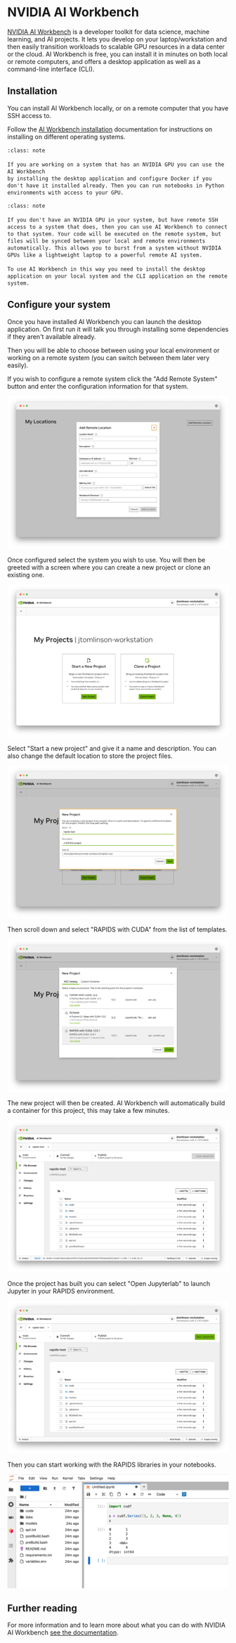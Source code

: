 # NVIDIA AI Workbench

[NVIDIA AI Workbench](https://www.nvidia.com/en-us/deep-learning-ai/solutions/data-science/workbench/) is a developer toolkit for data science, machine learning, and AI projects. It lets you develop on your laptop/workstation and then easily transition workloads to scalable GPU resources in a data center or the cloud. AI Workbench is free, you can install it in minutes on both local or remote computers, and offers a desktop application as well as a command-line interface (CLI).

## Installation

You can install AI Workbench locally, or on a remote computer that you have SSH access to.

Follow the [AI Workbench installation](https://docs.nvidia.com/ai-workbench/user-guide/latest/installation/overview.html) documentation for instructions on installing on different operating systems.

```{admonition} Local GPU System
:class: note

If you are working on a system that has an NVIDIA GPU you can use the AI Workbench
by installing the desktop application and configure Docker if you don't have it installed already. Then you can run notebooks in Python environments with access to your GPU.

```

```{admonition} Remote GPU System
:class: note

If you don't have an NVIDIA GPU in your system, but have remote SSH access to a system that does, then you can use AI Workbench to connect to that system. Your code will be executed on the remote system, but files will be synced between your local and remote environments automatically. This allows you to burst from a system without NVIDIA GPUs like a lightweight laptop to a powerful remote AI system.

To use AI Workbench in this way you need to install the desktop application on your local system and the CLI application on the remote system.
```

## Configure your system

Once you have installed AI Workbench you can launch the desktop application. On first run it will talk you through installing some dependencies if they aren't available already.

Then you will be able to choose between using your local environment or working on a remote system (you can switch between them later very easily).

If you wish to configure a remote system click the "Add Remote System" button and enter the configuration information for that system.

![Screenshot of adding a new remote location with a form where you can enter SSH information](../_static/images/platforms/nvidia-ai-workbench/add-remote-system-dialog.png)

Once configured select the system you wish to use. You will then be greeted with a screen where you can create a new project or clone an existing one.

![Screenshot of ](../_static/images/platforms/nvidia-ai-workbench/new-project.png)

Select "Start a new project" and give it a name and description. You can also change the default location to store the project files.

![Screenshot of the "Start a new project" button](../_static/images/platforms/nvidia-ai-workbench/create-project.png)

Then scroll down and select "RAPIDS with CUDA" from the list of templates.

![Screenshot of the template selector with "RAPIDS with CUDA" highlighted](../_static/images/platforms/nvidia-ai-workbench/rapids-with-cuda.png)

The new project will then be created. AI Workbench will automatically build a container for this project, this may take a few minutes.

![Screenshot of the AI workbench UI. In the bottom corner the build status says "Building" and the "Open Jupyterlab" button is greyed out](../_static/images/platforms/nvidia-ai-workbench/project-building.png)

Once the project has built you can select "Open Jupyterlab" to launch Jupyter in your RAPIDS environment.

![Screenshot of the AI workbench UI. In the bottom corner the build status says "Build Ready" and the "Open Jupyterlab" button is highlighted](../_static/images/platforms/nvidia-ai-workbench/open-jupyter.png)

Then you can start working with the RAPIDS libraries in your notebooks.

![Screenshot of Jupyterlab running some cudf code to demonstrate that the RAPIDS libraries are available and working](../_static/images/platforms/nvidia-ai-workbench/cudf-example.png)

## Further reading

For more information and to learn more about what you can do with NVIDIA AI Workbench [see the documentation](https://docs.nvidia.com/ai-workbench/user-guide/latest/overview/introduction.html).
